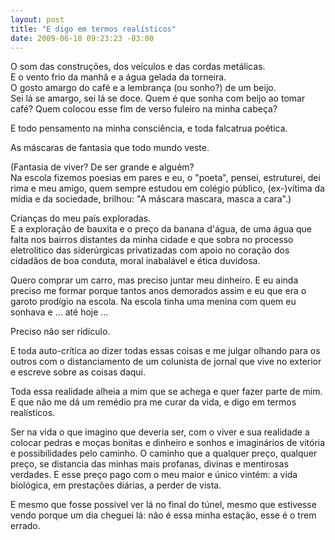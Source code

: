 ```yaml
--- 
layout: post
title: "E digo em termos realísticos"
date: 2009-06-18 09:23:23 -03:00
---
```


O som das construções, dos veículos e das cordas metálicas.  
E o vento frio da manhã e a água gelada da torneira.  
O gosto amargo do café e a lembrança (ou sonho?) de um beijo.  
Sei lá se amargo, sei lá se doce. Quem é que sonha com beijo ao tomar café?
Quem colocou esse fim de verso fuleiro na minha cabeça?

E todo pensamento na minha consciência, e toda falcatrua poética.  

As máscaras de fantasia que todo mundo veste.  

(Fantasia de viver? De ser grande e alguém?  
Na escola fizemos poesias em pares e eu, o "poeta", pensei, estruturei, dei
rima e meu amigo, quem sempre estudou em colégio público, (ex-)vítima da mídia
e da sociedade, brilhou: "A máscara mascara, masca a cara".)

Crianças do meu país exploradas.  
E a exploração de bauxita e o preço da banana d'água, de uma água que falta nos
bairros distantes da minha cidade e que sobra no processo eletrolítico das
siderúrgicas privatizadas com apoio no coração dos cidadãos de boa conduta,
moral inabalável e ética duvidosa.

Quero comprar um carro, mas preciso juntar meu dinheiro. E eu ainda preciso me
formar porque tantos anos demorados assim e eu que era o garoto prodígio na
escola.
Na escola tinha uma menina com quem eu sonhava e ... até hoje ...

Preciso não ser ridículo.

E toda auto-crítica ao dizer todas essas coisas e me julgar olhando para os
outros com o distanciamento de um colunista de jornal que vive no exterior e
escreve sobre as coisas daqui.

Toda essa realidade alheia a mim que se achega e quer fazer parte de mim. E que
não me dá um remédio pra me curar da vida, e digo em termos realísticos.

Ser na vida o que imagino que deveria ser, com o viver e sua realidade a
colocar pedras e moças bonitas e dinheiro e sonhos e imaginários de vitória e
possibilidades pelo caminho.
O caminho que a qualquer preço, qualquer preço, se distancia das minhas mais
profanas, divinas e mentirosas verdades.
E esse preço pago com o meu maior e único vintém: a vida biológica, em
prestações diárias, a perder de vista.

E mesmo que fosse possível ver lá no final do túnel, mesmo que estivesse vendo
porque um dia cheguei lá: não é essa minha estação, esse é o trem errado.
